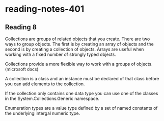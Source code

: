 # reading-notes-401


## Reading 8

Collections are groups of related objects that you create. There are two ways to group objects. The first is by creating an array of objects and the second is by creating a collection of objects. Arrays are useful when working with a fixed number of strongly typed objects.

Collections provide a more flexible way to work with a groups of objects. (microsoft docs)

A collection is a class and an instance must be declared of that class before you can add elements to the collection.

If the collection only contains one data type you can use one of the classes in the System.Collections.Generic namespace.

Enumeration types are a value type defined by a set of named constants of the underlying intergal numeric type. 
